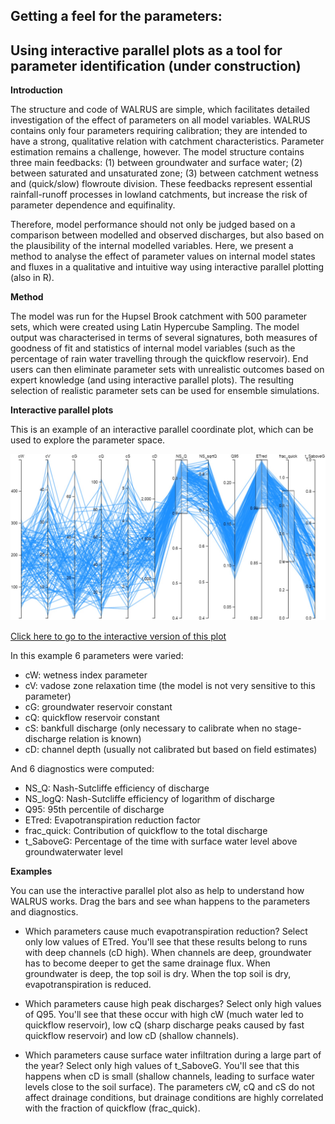 
Getting a feel for the parameters:
------
Using interactive parallel plots as a tool for parameter identification (under construction)
------


**Introduction**

The structure and code of WALRUS are simple, which facilitates detailed investigation of the effect of parameters on all model variables. WALRUS contains only four parameters requiring calibration; they are intended to have a strong, qualitative relation with catchment characteristics. Parameter estimation remains a challenge, however. The model structure contains three main feedbacks: (1) between groundwater and surface water; (2) between saturated and unsaturated zone; (3) between catchment wetness and (quick/slow) flowroute division. These feedbacks represent essential rainfall-runoff processes in lowland catchments, but increase the risk of parameter dependence and equifinality.

Therefore, model performance should not only be judged based on a comparison between modelled and observed discharges, but also based on the plausibility of the internal modelled variables. Here, we present a method to analyse the effect of parameter values on internal model states and fluxes in a qualitative and intuitive way using interactive parallel plotting (also in R).


**Method**

The model was run for the Hupsel Brook catchment with 500 parameter sets, which were created using Latin Hypercube Sampling. The model output was characterised in terms of several signatures, both measures of goodness of fit and statistics of internal model variables (such as the percentage of rain water travelling through the quickflow reservoir). End users can then eliminate parameter sets with unrealistic outcomes based on expert knowledge (and using interactive parallel plots). The resulting selection of realistic parameter sets can be used for ensemble simulations. 


**Interactive parallel plots**

This is an example of an interactive parallel coordinate plot, which can be used to explore the parameter space.

![Parallel plot](parcoords_example.jpg)

[Click here to go to the interactive version of this plot](http://rawgit.com/ClaudiaBrauer/WALRUS/master/parallel_coordinates/parallel_coordinates_example/index.html)

In this example 6 parameters were varied: 
- cW: wetness index parameter
- cV: vadose zone relaxation time (the model is not very sensitive to this parameter)
- cG: groundwater reservoir constant
- cQ: quickflow reservoir constant
- cS: bankfull discharge (only necessary to calibrate when no stage-discharge relation is known)
- cD: channel depth (usually not calibrated but based on field estimates)

And 6 diagnostics were computed: 
- NS_Q: Nash-Sutcliffe efficiency of discharge
- NS_logQ: Nash-Sutcliffe efficiency of logarithm of discharge 
- Q95: 95th percentile of discharge
- ETred: Evapotranspiration reduction factor
- frac_quick: Contribution of quickflow to the total discharge
- t_SaboveG: Percentage of the time with surface water level above groundwaterwater level


**Examples**

You can use the interactive parallel plot also as help to understand how WALRUS works. Drag the bars and see whan happens to the parameters and diagnostics.

- Which parameters cause much evapotranspiration reduction? Select only low values of ETred. You'll see that these results belong to runs with deep channels (cD high). When channels are deep, groundwater has to become deeper to get the same drainage flux. When groundwater is deep, the top soil is dry. When the top soil is dry, evapotranspiration is reduced.

- Which parameters cause high peak discharges? Select only high values of Q95. You'll see that these occur with high cW (much water led to quickflow reservoir), low cQ (sharp discharge peaks caused by fast quickflow reservoir) and low cD (shallow channels).

- Which parameters cause surface water infiltration during a large part of the year? Select only high values of t_SaboveG. You'll see that this happens when cD is small (shallow channels, leading to surface water levels close to the soil surface). The parameters cW, cQ and cS do not affect drainage conditions, but drainage conditions are highly correlated with the fraction of quickflow (frac_quick). 
